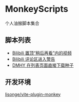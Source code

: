 # MonkeyScripts
个人油猴脚本集合

## 脚本列表

- [Bilibili 置顶“稍后再看”内的视频](http://cytmwia.com/MonkeyScripts/bilibili-watchlater-pin2top.user.js)
- [Bilibili 评论区进入警告](http://cytmwia.com/MonkeyScripts/bilibili-comment-warning.user.js)
- [DMHY 在列表页面直接下载种子](http://cytmwia.com/MonkeyScripts/dmhy-direct-torrent.user.js)

## 开发环境

[lisonge/vite-plugin-monkey](https://github.com/lisonge/vite-plugin-monkey)

